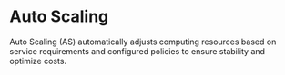 # Auto Scaling

Auto Scaling (AS) automatically adjusts computing resources based on service requirements and configured policies to ensure stability and optimize costs.

